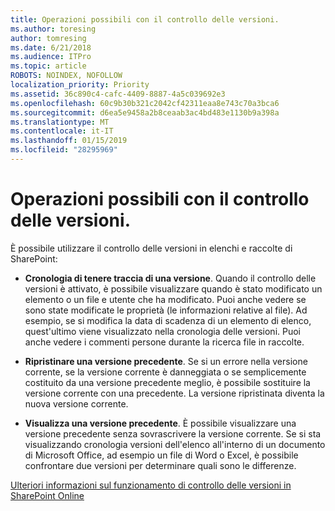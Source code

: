 ```yaml
---
title: Operazioni possibili con il controllo delle versioni.
ms.author: toresing
author: tomresing
ms.date: 6/21/2018
ms.audience: ITPro
ms.topic: article
ROBOTS: NOINDEX, NOFOLLOW
localization_priority: Priority
ms.assetid: 36c890c4-cafc-4409-8887-4a5c039692e3
ms.openlocfilehash: 60c9b30b321c2042cf42311eaa8e743c70a3bca6
ms.sourcegitcommit: d6ea5e9458a2b8ceaab3ac4bd483e1130b9a398a
ms.translationtype: MT
ms.contentlocale: it-IT
ms.lasthandoff: 01/15/2019
ms.locfileid: "28295969"
---
```

# <a name="what-can-i-do-with-versioning"></a>Operazioni possibili con il controllo delle versioni.

È possibile utilizzare il controllo delle versioni in elenchi e raccolte di SharePoint:
  
- **Cronologia di tenere traccia di una versione**. Quando il controllo delle versioni è attivato, è possibile visualizzare quando è stato modificato un elemento o un file e utente che ha modificato. Puoi anche vedere se sono state modificate le proprietà (le informazioni relative al file). Ad esempio, se si modifica la data di scadenza di un elemento di elenco, quest'ultimo viene visualizzato nella cronologia delle versioni. Puoi anche vedere i commenti persone durante la ricerca file in raccolte. 
    
- **Ripristinare una versione precedente**. Se si un errore nella versione corrente, se la versione corrente è danneggiata o se semplicemente costituito da una versione precedente meglio, è possibile sostituire la versione corrente con una precedente. La versione ripristinata diventa la nuova versione corrente. 
    
- **Visualizza una versione precedente**. È possibile visualizzare una versione precedente senza sovrascrivere la versione corrente. Se si sta visualizzando cronologia versioni dell'elenco all'interno di un documento di Microsoft Office, ad esempio un file di Word o Excel, è possibile confrontare due versioni per determinare quali sono le differenze. 
    
[Ulteriori informazioni sul funzionamento di controllo delle versioni in SharePoint Online](https://go.microsoft.com/fwlink/?linkid=875710)
  


